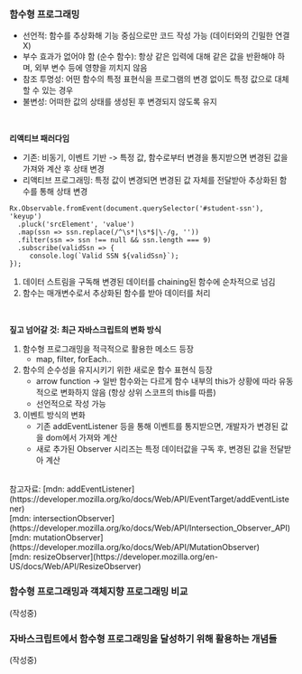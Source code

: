 ### 함수형 프로그래밍
- 선언적: 함수를 추상화해 기능 중심으로만 코드 작성 가능 (데이터와의 긴밀한 연결 X)
- 부수 효과가 없어야 함 (순수 함수): 항상 같은 입력에 대해 같은 값을 반환해야 하며, 외부 변수 등에 영향을 끼치지 않음
- 참조 투명성: 어떤 함수의 특정 표현식을 프로그램의 변경 없이도 특정 값으로 대체할 수 있는 경우
- 불변성: 어떠한 값의 상태를 생성된 후 변경되지 않도록 유지
<br />

**리액티브 패러다임**
- 기존: 비동기, 이벤트 기반 -> 특정 값, 함수로부터 변경을 통지받으면 변경된 값을 가져와 계산 후 상태 변경
- 리액티브 프로그래밍: 특정 값이 변경되면 변경된 값 자체를 전달받아 추상화된 함수를 통해 상태 변경
```
Rx.Observable.fromEvent(document.querySelector('#student-ssn'), 'keyup')
  .pluck('srcElement', 'value')
  .map(ssn => ssn.replace(/^\s*|\s*$|\-/g, ''))
  .filter(ssn => ssn !== null && ssn.length === 9)
  .subscribe(validSsn => {
     console.log(`Valid SSN ${validSsn}`);
});
```
1. 데이터 스트림을 구독해 변경된 데이터를 chaining된 함수에 순차적으로 넘김
2. 함수는 매개변수로서 추상화된 함수를 받아 데이터를 처리
<br />

**짚고 넘어갈 것: 최근 자바스크립트의 변화 방식**
1. 함수형 프로그래밍을 적극적으로 활용한 메소드 등장 
   - map, filter, forEach..
2. 함수의 순수성을 유지시키기 위한 새로운 함수 표현식 등장 
   - arrow function -> 일반 함수와는 다르게 함수 내부의 this가 상황에 따라 유동적으로 변화하지 않음 (항상 상위 스코프의 this를 따름)
   - 선언적으로 작성 가능
3. 이벤트 방식의 변화
   - 기존 addEventListener 등을 통해 이벤트를 통지받으면, 개발자가 변경된 값을 dom에서 가져와 계산
   - 새로 추가된 Observer 시리즈는 특정 데이터값을 구독 후, 변경된 값을 전달받아 계산
<br />
참고자료:
[mdn: addEventListener](https://developer.mozilla.org/ko/docs/Web/API/EventTarget/addEventListener)
<br />
[mdn: intersectionObserver](https://developer.mozilla.org/ko/docs/Web/API/Intersection_Observer_API)
<br />
[mdn: mutationObserver](https://developer.mozilla.org/ko/docs/Web/API/MutationObserver)
<br />
[mdn: resizeObserver](https://developer.mozilla.org/en-US/docs/Web/API/ResizeObserver)


### 함수형 프로그래밍과 객체지향 프로그래밍 비교
(작성중)


### 자바스크립트에서 함수형 프로그래밍을 달성하기 위해 활용하는 개념들
(작성중)
